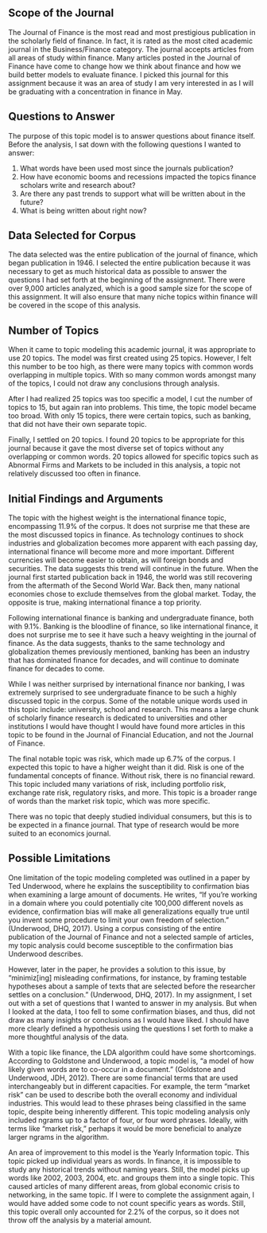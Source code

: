 Scope of the Journal
-
The Journal of Finance is the most read and most prestigious publication in the scholarly field of finance. In fact, it is rated as the most cited academic journal in the Business/Finance category. The journal accepts articles from all areas of study within finance. Many articles posted in the Journal of Finance have come to change how we think about finance and how we build better models to evaluate finance. I picked this journal for this assignment because it was an area of study I am very interested in as I will be graduating with a concentration in finance in May.


Questions to Answer
-
The purpose of this topic model is to answer questions about finance itself. Before the analysis, I sat down with the following questions I wanted to answer:
1. What words have been used most since the journals publication?
2. How have economic booms and recessions impacted the topics finance scholars write and research about?
3. Are there any past trends to support what will be written about in the future?
4. What is being written about right now?


Data Selected for Corpus
-
The data selected was the entire publication of the journal of finance, which began publication in 1946. I selected the entire publication because it was necessary to get as much historical data as possible to answer the questions I had set forth at the beginning of the assignment. There were over 9,000 articles analyzed, which is a good sample size for the scope of this assignment. It will also ensure that many niche topics within finance will be covered in the scope of this analysis.


Number of Topics
-
When it came to topic modeling this academic journal, it was appropriate to use 20 topics. The model was first created using 25 topics. However, I felt this number to be too high, as there were many topics with common words overlapping in multiple topics. With so many common words amongst many of the topics, I could not draw any conclusions through analysis.

After I had realized 25 topics was too specific a model, I cut the number of topics to 15, but again ran into problems. This time, the topic model became too broad. With only 15 topics, there were certain topics, such as banking, that did not have their own separate topic.

Finally, I settled on 20 topics. I found 20 topics to be appropriate for this journal because it gave the most diverse set of topics without any overlapping or common words. 20 topics allowed for specific topics such as Abnormal Firms and Markets to be included in this analysis, a topic not relatively discussed too often in finance.


Initial Findings and Arguments
-
The topic with the highest weight is the international finance topic, encompassing 11.9% of the corpus. It does not surprise me that these are the most discussed topics in finance. As technology continues to shock industries and globalization becomes more apparent with each passing day, international finance will become more and more important. Different currencies will become easier to obtain, as will foreign bonds and securities. The data suggests this trend will continue in the future. When the journal first started publication back in 1946, the world was still recovering from the aftermath of the Second World War. Back then, many national economies chose to exclude themselves from the global market. Today, the opposite is true, making international finance a top priority.

Following international finance is banking and undergraduate finance, both with 9.1%. Banking is the bloodline of finance, so like international finance, it does not surprise me to see it have such a heavy weighting in the journal of finance. As the data suggests, thanks to the same technology and globalization themes previously mentioned, banking has been an industry that has dominated finance for decades, and will continue to dominate finance for decades to come.

While I was neither surprised by international finance nor banking, I was extremely surprised to see undergraduate finance to be such a highly discussed topic in the corpus. Some of the notable unique words used in this topic include: university, school and research. This means a large chunk of scholarly finance research is dedicated to universities and other institutions I would have thought I would have found more articles in this topic to be found in the Journal of Financial Education, and not the Journal of Finance.

The final notable topic was risk, which made up 6.7% of the corpus. I expected this topic to have a higher weight than it did. Risk is one of the fundamental concepts of finance. Without risk, there is no financial reward. This topic included many variations of risk, including portfolio risk, exchange rate risk, regulatory risks, and more. This topic is a broader range of words than the market risk topic, which was more specific.

There was no topic that deeply studied individual consumers, but this is to be expected in a finance journal. That type of research would be more suited to an economics journal.


Possible Limitations
-
One limitation of the topic modeling completed was outlined in a paper by Ted Underwood, where he explains the susceptibility to confirmation bias when examining a large amount of documents. He writes, “If you’re working in a domain where you could potentially cite 100,000 different novels as evidence, confirmation bias will make all generalizations equally true until you invent some procedure to limit your own freedom of selection.” (Underwood, DHQ, 2017). Using a corpus consisting of the entire publication of the Journal of Finance and not a selected sample of articles, my topic analysis could become susceptible to the confirmation bias Underwood describes.

However, later in the paper, he provides a solution to this issue, by “minimiz[ing] misleading confirmations, for instance, by framing testable hypotheses about a sample of texts that are selected before the researcher settles on a conclusion.” (Underwood, DHQ, 2017). In my assignment, I set out with a set of questions that I wanted to answer in my analysis. But when I looked at the data, I too fell to some confirmation biases, and thus, did not draw as many insights or conclusions as I would have liked. I should have more clearly defined a hypothesis using the questions I set forth to make a more thoughtful analysis of the data.

With a topic like finance, the LDA algorithm could have some shortcomings. According to Goldstone and Underwood, a topic model is, “a model of how likely given words are to co-occur in a document.” (Goldstone and Underwood, JDH, 2012). There are some financial terms that are used interchangeably but in different capacities. For example, the term “market risk” can be used to describe both the overall economy and individual industries. This would lead to these phrases being classified in the same topic, despite being inherently different. This topic modeling analysis only included ngrams up to a factor of four, or four word phrases. Ideally, with terms like “market risk,” perhaps it would be more beneficial to analyze larger ngrams in the algorithm.

An area of improvement to this model is the Yearly Information topic. This topic picked up individual years as words. In finance, it is impossible to study any historical trends without naming years. Still, the model picks up words like 2002, 2003, 2004, etc. and groups them into a single topic. This caused articles of many different areas, from global economic crisis to networking, in the same topic. If I were to complete the assignment again, I would have added some code to not count specific years as words. Still, this topic overall only accounted for 2.2% of the corpus, so it does not throw off the analysis by a material amount.
